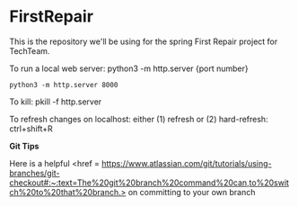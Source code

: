 # FirstRepair
This is the repository we'll be using for the spring First Repair project for TechTeam. 

To run a local web server:
  python3 -m http.server {port number}
  
  ```python3 -m http.server 8000```
  
To kill:
  pkill -f http.server 
 
To refresh changes on localhost: either (1) refresh or (2) hard-refresh: ctrl+shift+R 

**Git Tips**

Here is a helpful <a tutorial><href = https://www.atlassian.com/git/tutorials/using-branches/git-checkout#:~:text=The%20git%20branch%20command%20can,to%20switch%20to%20that%20branch.> on committing to your own branch
